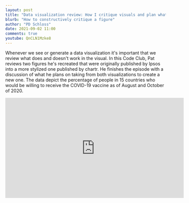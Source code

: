 ```yaml
---
layout: post
title: "Data visualization review: How I critique visuals and plan what to change (CC142)"
blurb: "How to constructively critique a figure"
author: "PD Schloss"
date: 2021-09-02 11:00
comments: true
youtube: QnCLN1Mzke8
---
```


Whenever we see or generate a data visualization it's important that we review what does and doesn't work in the visual. In this Code Club, Pat reviews two figures he's recreated that were originally published by Ipsos into a more stylized one published by chartr. He finishes the episode with a discussion of what he plans on taking from both visualizations to create a new one. The data depict the percentage of people in 15 countries who would be willing to receive the COVID-19 vaccine as of August and October of 2020.


<iframe style="margin: 0 auto;display:block;" width="560" height="315" src="https://www.youtube.com/embed/{{ page.youtube }}" frameborder="0" allow="accelerometer; autoplay; encrypted-media; gyroscope; picture-in-picture" allowfullscreen></iframe>
